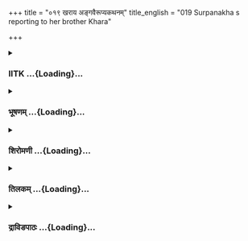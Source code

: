 +++
title = "०१९ खराय अङ्गवैरूप्यकथनम्"
title_english = "019 Surpanakha s reporting to her brother Khara"

+++
<div caption="श्रीराम-हरिसीताराममूर्ति-घनपाठिभ्यां वचनम्" class="audioEmbed" src="https://archive.org/download/Ramayana-recitation-Sriram-harisItArAmamUrti-Ghanapaati-v2/Kanda_3/Kanda_3_ARK-019-Kharaya_Angavairupya_Kathanam.mp3"></div>

<div class="js_include collapsed" newlevelforh1="3" title="IITK" unfilled url="/purANam/rAmAyaNam/audIchya-pAThaH/iitk/3_araNyakANDam/03-raxo-hatyA/019_kharAya_angavairUpyakathanam.md">
<details><summary><h3>IITK ...{Loading}...</h3></summary>

Khara gets angry seeing mutilated Surpanakha --Surpanakha's description
of Rama and Lakshmana to Khara-- Khara sends fourteen demons to attack
Rama.



#### श्लोकः
##### मूलम्
तां तथा पतितां दृष्ट्वा विरूपां शोणितोक्षिताम्।  
भगिनीं क्रोधसन्तप्तः खरः पप्रच्छ राक्षसः॥3.19.1॥

##### शब्दार्थः
तथा in that way, पतिताम्  fallen down, विरूपाम् disfigured, शोणितोक्षिताम् drenched in blood, तां भगिनीम् that sister, दृष्ट्वा on seeing, राक्षसः demons, खरः Khara, क्रोधसन्तप्तः burning with anger, पप्रच्छ enquired.

##### आङ्ग्लानुवादः
Burning with anger to see his sister fallen down disfigured and drenched in blood, Khara enquiredः



#### श्लोकः
##### मूलम्
उत्तिष्ठ तावदाख्याहि प्रमोहं जहि सम्भ्रमम्।  
व्यक्तमाख्याहि केन त्वमेवं रूपा विरूपिता॥3.19.2॥

##### शब्दार्थः
उत्तिष्ठ get up, आख्याहि तावत् you may speak, प्रमोहम् delusion, सम्भ्रमम् confusion, जहि give up, त्वम् you, केन by whom, एवंरूपा by whom, विरूपिता disfigured, व्यक्तम् tell, आख्याहि clearly.

##### आङ्ग्लानुवादः
Get up, give up your confusion and stupefaction. Tell me clearly by whom you have been disfigured like this ?



#### श्लोकः
##### मूलम्
कः कृष्णसर्पमासीनमाशीविषमनागसम्।  
तुदत्यभिसमापन्नमङ्गुल्यग्रेण लीलया॥3.19.3॥

##### शब्दार्थः
अभिसमापन्नम् staying away , आशीविषम् a snake, अनागसम् innocent, आसीनम् settled, कृष्णसर्पम् black snake, कः who, लीलया playfully, अङ्गुल्यग्रेण with a finger tip, तुदति hurts.

##### आङ्ग्लानुवादः
Who will hurt  an innocent, venomous black serpent and stay away quietly close by for fun with his finger tip?



#### श्लोकः
##### मूलम्
कः कालपाशं समासज्य कण्ठे मोहान्न बुध्यते।  
यस्त्वामद्य समासाद्य पीतवान्विषमुत्तमम्॥3.19.4॥

##### शब्दार्थः
यः whoever, अद्य now, त्वाम् you, समासाद्य having approached, उत्तमम् best, विषम् poison, पीतवान् has drunk, कः who, कालपाशम् noose of death, मोहात् out of ignorance, कण्ठे  throat, समासज्य  bound, न बुध्यते has not understood.

##### आङ्ग्लानुवादः
Who is he who has tied has tied his throat with the noose of death out of ignorance and yet does not know the implications ? Who is he who has caused this injury to you, but does not understand that he has drunk deadly poison.



#### श्लोकः
##### मूलम्
बलविक्रमसम्पन्ना कामगा कामरूपिणी।  
इमामवस्थां नीता त्वं केनान्तकसमागता॥3.19.5॥

##### शब्दार्थः
बलविक्रमसम्पन्ना full of strength and courage, कामगा  able to move at will, कामरूपिणी who can take any form at free will, अन्तकसमागता brought close to death, त्वम् you, केन by whom, इमाम् this kind of, अवस्थाम् situation, नीता is reduced.

##### आङ्ग्लानुवादः
You have sufficient strength and courage. You are capable of  moving as you like and taking any form at your will. By whom have you been brought to this state and drawn close to death?



#### श्लोकः
##### मूलम्
देवगन्धर्वभूतानामृषीणां च महात्मनाम्।  
कोऽयमेवं विरूपां त्वां महावीर्यश्चकार ह॥3.19.6॥

##### शब्दार्थः
देवगन्धर्वभूतानाम् among gods, gandharvas and other beings, महात्मनाम् among great people, ऋषीणां च and among sages, महावीर्यः a valiant man, कः who, त्वाम् you, एवम् in this way, विरूपाम् disfigured, चकार ह has reduced verily.

##### आङ्ग्लानुवादः
Which valiant person among gods, gandharvas, sages and other great people, has disfigured you like this ?



#### श्लोकः
##### मूलम्
न हि पश्याम्यहं लोके यः कुर्यान्मम विप्रियम्।  
अमरेषु सहस्राक्षं महेन्द्रं पाकशासनम्॥3.19.7॥

##### शब्दार्थः
लोके in the world, यः who , विप्रियम् offensive action, कुर्यात् can do, अमरेषु among gods, सहस्राक्षम् thousandeyed, पाकशासनम्  Indra, महेन्द्रम् Indra, अहम् I, न हि पश्यामि I do not see.

##### आङ्ग्लानुवादः
I can see none in this world who can offend me, nor even the thousandeyed Indra among the gods.



#### श्लोकः
##### मूलम्
अद्याहं मार्गणैः प्राणानादास्ये जीवितान्तकैः।  
सलिले क्षीरमासक्तं निष्पिबन्निव सारसः॥3.19.8॥

##### शब्दार्थः
अद्य right now, अहम् I, सलिले in waters, आसक्तम् mixed, क्षीरम् milk, निष्पिबन् drinking,  सारसः इव like the swan, जीवितान्तकैः  that can put an end to life, मार्गणैः by arrows, प्राणान् life, आदास्ये I will put out.

##### आङ्ग्लानुवादः
Just as the swan drinks only milk from water (mixed with milk), my arrows will (unerringly) drain the life from the enemy's body right now.



#### श्लोकः
##### मूलम्
निहतस्य मया सङ्ख्ये शरसंकृत्तमर्मणः।  
सफेनं रुधिरं रक्तं मेदिनी कस्य पास्यति॥3.19.9॥

##### शब्दार्थः
मया by me, सङ्ख्ये in fight, निहतस्य  struck down, शरसंकृत्तमर्मणः vital organs struck by arrows, कस्य whose, सफेनम् foamy, रक्तम् red, रुधिरम् blood, मेदिनी earth, पास्यति will drink.

##### आङ्ग्लानुवादः
Whose foamy, red blood will the earth drink while I strike his vital organs with my arrows in the fight ?



#### श्लोकः
##### मूलम्
कस्य पत्ररथाः कायान्मांसमुत्कृत्य सङ्गताः।  
प्रहृष्टा भक्षयिष्यन्ति निहतस्य मया रणे॥3.19.10॥

##### शब्दार्थः
मया by me, रणे in war, निहतस्य having been killed, कस्य whose, कायात् from the body, पत्ररथाः birds (vultures), सङ्गताः in groups, प्रहृष्टाः with extreme joy, मांसम् flesh, उत्कृत्य biting and tearing, भक्षयिष्यन्ति will eat.

##### आङ्ग्लानुवादः
Whose flesh will be eaten by cheerful flocks of (vultures), biting and tearing his body when he is killed by me in the battle ?



#### श्लोकः
##### मूलम्
तं न देवा न गन्धर्वा न पिशाचा न राक्षसाः।  
मयापकृष्टं कृपणं शक्तास्त्रातुं महाहवे॥3.19.11॥

##### शब्दार्थः
इह here, आहवे in the battle, मया by  me, अपकृष्टम् dragged, तं कृपणम् to that helpless man, त्रातुम् to rescue, देवाः gods, न शक्ताः will not be able, पिशाचाः devils, न not, गन्धर्वाः gandharvas, न राक्षसाः not demons, न not.

##### आङ्ग्लानुवादः
Neither gods nor devils nor gandharvas nor even demons will have the power to rescue that hapless creature dragged by me ruthlessly in the battle.



#### श्लोकः
##### मूलम्
उपलभ्य शनैस्संज्ञां तं मे शंसितुमर्हसि।  
येन त्वं दुर्विनीतेन वने विक्रम्य निर्जिता॥3.19.12॥

##### शब्दार्थः
दुर्विनीतेन which arrogant, येन by whom, त्वम् you, विक्रम्य  showing prowess, वने in the forest, निर्जिता defeated, तम् him, शनैः slowly, संज्ञाम् consciousness, उपलभ्य  recovered, मे to me, शंसितुम्  till, अर्हसि you should.

##### आङ्ग्लानुवादः
You should tell me as you slowly regain your consciousness which bragart has overpowered you in the forest with his strength.



#### श्लोकः
##### मूलम्
इति भ्रातुर्वचश्श्रुत्वा क्रुद्धस्य च विशेषतः।  
ततश्शूर्पणखा वाक्यं सबाष्पमिदमब्रवीत्॥3.19.13॥

##### शब्दार्थः
भ्रातुः brothers, विशेषतः specially, क्रुद्धस्य of an angry man, इति thus, वचः words, श्रुत्वा on hearing, ततः thereafter, शूर्पणखा Surpanakha, सबाष्पम् with tears, इदं वाक्यम् these words, अब्रवीत् spoke.

##### आङ्ग्लानुवादः
On hearing her angry brother, Surpanakha replied with words choked with tearsः



#### श्लोकः
##### मूलम्
तरुणौ रूपसम्पन्नौ सुकुमारौ महाबलौ।  
पुण्डरीकविशालाक्षौ चीरकृष्णाजिनाम्बरौ॥3.19.14॥  
फलमूलाशनौ दान्तौ तापसौ धर्मचारिणौ।  
पुत्रौ दशरथस्यास्तां भ्रातरौ रामलक्ष्मणौ॥3.19.15॥

##### शब्दार्थः
तरुणौ two young men, रूपसम्पन्नौ both very handsome, सुकुमारौ delicate, महाबलौ very strong, पुण्डरीकविशालाक्षौ with eyes like white lotus, चीरकृष्णाजिनाम्बरौ attired in bark robes and black deer skin, फलमूलाशनौ living on fruits and roots, दान्तौ selfrestrained, तापसौ ascetics, धर्मचारिणौ both following righteous path, दशरथस्य Dasaratha's, पुत्रौ sons, रामलक्ष्मणौ Rama  and Lakshmana, भ्रातरौ both brothers, आस्ताम् are here.

##### आङ्ग्लानुवादः
Here are two young sons of Dasaratha, Rama and Lakshmana, who are gentle, handsome,  strong, with eyes like white lotus, wearing deerskin and bark robes, living on fruits and roots, selfrestrained like ascetics and following the righteous path.



#### श्लोकः
##### मूलम्
गन्धर्वराजप्रतिमौ पार्थिवव्यञ्जनान्वितौ।  
देवौ वा मानुषौ वा तौ न तर्कयितुमुत्सहे॥3.19.16॥

##### शब्दार्थः
गन्धर्वराजप्रतिमौ looking like kings of the gandharvas, पार्थिवव्यञ्जनान्वितौ having all royal insignia, तौ they both, देवौ वा whether gods, मानुषौ वा or humans, तर्कयितुम्  to guess, न उत्सहे I am not inclined.

##### आङ्ग्लानुवादः
They are kings of the gandharvas with all royal insignia. I was not able to discern whether they are gods or humans.



#### श्लोकः
##### मूलम्
तरुणी रूपसम्पन्ना सर्वाभरणभूषिता।  
दृष्टा तत्र मया नारी तयोर्मध्ये सुमध्यमा॥3.19.17॥

##### शब्दार्थः
तत्र there, तयोः of both, मध्ये between, तरुणी young woman, रूपसम्पन्ना very beautiful lady, सर्वाभरणभूषिता adorned with all kinds of jewels, सुमध्यमा a woman of slender waist, नारी lady, दृष्टा was seen.

##### आङ्ग्लानुवादः
I saw between them a young, beautiful woman of slender waist, adorned with all kinds of jewels.



#### श्लोकः
##### मूलम्
ताभ्यामुभाभ्यां सम्भूय प्रमदामधिकृत्य ताम्।  
इमामवस्थां नीताहं यथानाथासती तथा॥3.19.18॥

##### शब्दार्थः
ताम् her, प्रमदाम् lady, अधिकृत्य pertaining to her, ताभ्याम् by them, उभाभ्याम् both, अहम् I, अनाथा असती यथा like an orphan, unchaste woman, तथा likewise, इमाम् this, अवस्थाम् state, नीता reduced I am.

##### आङ्ग्लानुवादः
I have been subjected to this state of an orphan unfaithful woman by both of them for the sake of that lady.



#### श्लोकः
##### मूलम्
तस्याश्चानृजुवृत्तायास्तयोश्च हतयोरहम्।  
सफेनं पातुमिच्छामि रुधिरं रणमूर्धनि॥3.19.19॥

##### शब्दार्थः
अहम् I, रणमूर्धनि on the battle front, अनृजुवृत्तायाः of that crooked woman, तस्याः च her, हतयोः slain, तयोश्च their, सफेनम् foamy, रुधिरम् blood, पातुम् to drink, इच्छामि I desire.

##### आङ्ग्लानुवादः
I wish to drink the foamy blood of that crooked woman and of both the brothers slain on the battle front.



#### श्लोकः
##### मूलम्
एष मे प्रथमः कामः कृतस्तात त्वया भवेत्।  
तस्यास्तयोश्च रुधिरं पिबेयमहमाहवे॥3.19.20॥

##### शब्दार्थः
तात O dear one, मे my, एषः this, प्रथमः first, कामः wish, त्वया by  you, कृतः fulfilled, भवेत् can be, अहम् I, आहवे in a battle, तस्याः her, तयोश्च their, रुधिरम् blood, पिबेयम् be able to drink.

##### आङ्ग्लानुवादः
O dear  this is my first wish and you must fulfil it. I will drink her blood and  of the two brothers, in the battle.



#### श्लोकः
##### मूलम्
इति तस्यां ब्रुवाणायां चतुर्दश महाबलान्।  
व्यादिदेश खरः क्रुद्धो राक्षसानन्तकोपमान्॥3.19.21॥

##### शब्दार्थः
तस्याम् as she, इति in that way, ब्रुवाणायाम् while speaking, खरः Khara, क्रुद्धः  angry, महाबलान् very strong ones, अन्तकोपमान्  comparable to Yama (god of death), चतुर्दश राक्षसान् fourteen demons, व्यादिदेश ordered.

##### आङ्ग्लानुवादः
As she was speaking, the inflamed Khara ordered fourteen very strong demons, comparable to Yama, the god of death, to proceed.



#### श्लोकः
##### मूलम्
मानुषौ शस्त्रसम्पन्नौ चीरकृष्णाजिनाम्बरौ।  
प्रविष्टौ दण्डकारण्यं घोरं प्रमदया सह॥3.19.22॥

##### शब्दार्थः
शस्त्रसम्पन्नौ fully equipped with weapons, मानुषौ two human beings, चीरकृष्णाजिनाम्बरौ robed in bark and deer skin, प्रमदया सह, along with a young woman, घोरम् dreadful, दण्डकारण्यम् Dandaka forest, प्रविष्टौ have entered.

##### आङ्ग्लानुवादः
Two human beings equipped with weapons, clad in bark robes and deerskin have entered the dreadful Dandaka forest along with a woman of bewitching beauty.



#### श्लोकः
##### मूलम्
तौ हत्वा तां च दुर्वृत्तामपावर्तितुमर्हथ।  
इयं च रुधिरं तेषां भगिनी मम पास्यति॥3.19.23॥

##### शब्दार्थः
तौ both of them, दुर्वृत्ताम् woman of bad behaviour, तां च her also, हत्वा after slaying, अपावर्तितुम् get from there, अर्हथ you should, मम my, इयं भगिनी this sister, तेषाम् their, रुधिरम् blood, पास्यति will drink.

##### आङ्ग्लानुवादः
I want you to get  both of them along with that notorious woman killed. This sister of mine will drink their blood.



#### श्लोकः
##### मूलम्
मनोरथोऽयमिष्टोऽस्या भगिन्या मम राक्षसाः।  
शीघ्रं सम्पाद्यतां तौ च प्रमथ्य स्वेन तेजसा॥3.19.24॥

##### शब्दार्थः
राक्षसाः O demons, स्वेन by your, तेजसा power, तौ both of them, शीघ्रम् quickly, प्रमथ्य after impounding, अस्याः her, मम भगिन्याः my sister's, इष्टः very dear, मनोरथः desire, शीघ्रम् swiftly, सम्पाद्यताम् be fulfiled.

##### आङ्ग्लानुवादः
O demons quickly go and crush them with your power and fulfil my sister's sincere wish.



#### श्लोकः
##### मूलम्
इति प्रतिसमादिष्टा राक्षसास्ते चतुर्दश।  
तत्र जग्मुस्तया सार्धं घना वातेरिता यथा॥3.19.25॥

##### शब्दार्थः
इति this way, प्रतिसमादिष्टाः having been ordered, ते they, चतुर्दश fourteen, राक्षसाः demons, तया सार्धम् together with Surpanakha, वातेरिताः as if blown by wind, घनाः यथा like clouds, तत्र there, जग्मुः went.

##### आङ्ग्लानुवादः
Thus commanded, the fourteen demons along with Surpanakha rushed there like windblown clouds.



#### श्लोकः
##### मूलम्
ततस्तु ते तं समुदग्रतेजसं तथापिऽतीक्ष्णप्रदरा निशाचराः।  
न शेकुरेनं सहसा प्रमर्दितुं वनद्विपा दीप्तमिवाग्निमुत्थितम्॥3.19.26॥

##### शब्दार्थः
ततः then, तथा like that, तीक्ष्णप्रदराः strike with sharp weapons, ते निशाचराः those nightrangers, वनद्विपाः wild elephants, उत्थितम् risen up, दीप्तम् kindled, अग्निम् इव like fire,  
समुदग्रतेजसम् glowing in front, तम् him, एनम् this person, सहसा all at once, प्रमर्धितुम् to crush, न शेकुः here not able to.

##### आङ्ग्लानुवादः
The nightrangers were unable to crush him(Rama) despite their sharp, glowing weapons  just as wild elephants cannot face all at once the rising flame of the forest fire.  

#### समाप्तिः
 श्रीमद्रामायणे वाल्मीकीय आदिकाव्ये अरण्यकाण्डे एकोनविंशस्सर्गः॥  
Thus ends the nineteenth sarga of Aranyakanda of the holy Ramayana the first epic composed by sage Valmiki.

</details>
</div>
<div class="js_include collapsed" newlevelforh1="3" title="भूषणम्" unfilled url="/purANam/rAmAyaNam/audIchya-pAThaH/TIkA/bhUShaNa_iitk/3_araNyakANDam/03-raxo-hatyA/019_kharAya_angavairUpyakathanam.md">
<details><summary><h3>भूषणम् ...{Loading}...</h3></summary>



तां यथा पतितां दृष्ट्वा विरूपां शोणितोक्षिताम् ।  

भगिनीं क्रोधसन्तप्तः खरः पप्रच्छ राक्षसः  ॥  ३।१९।१  ॥   

अथ खरवधमूलभूतः खरक्रोध उच्यते एकोनविंशे तामित्यदि । भगिनीं ज्येष्ठाम् ।
"अक्तिका भगिनी ज्येष्ठा" इत्यमरः  ॥  ३।१९।१  ॥   

  

उत्तिष्ठ तावदाख्याहि प्रमोहं जहि सम्भ्रमम् ।  

व्यक्तमाख्याहि केन त्वमेवंरूपा विरूपिता  ॥  ३।१९।२  ॥   

उत्तिषठेति । प्रमोहो विसञ्ज्ञता । सम्भ्रमः चित्ताप्रतिष्ठा । एवंरूपा यथा
भवसि तथा विरूपितेत्यर्थः  ॥  ३।१९।२  ॥   

  

कः कृष्णसर्पमासीनमाशीविषमनागसम् ।  

तुदत्यभिसमापन्नमङ्गुल्यग्रेण लीलया  ॥  ३।१९।३  ॥   

उत्तरकाल एवापकर्त्तुरनिष्टावाप्तिं सूचयन् पृच्छति क इति ।
कृष्णेत्यमोघविषत्वव्यञ्जनाय । आसीनं निश्चलमित्यर्थः । आशिषि दंष्ट्रायां
विषं यस्येति सर्पविशेषणम् । पृषोदरादित्वात्सकारलोपः ।
"आशीरुरगदंष्ट्रायां प्रियवाक्याभिषङ्गयोः" इति निघण्टुः ।
ईकारान्तोप्याशीशब्दो ऽस्ति । तुदति व्यथयति । अभिसमापन्नम्
आभिमुख्येनागतमिति शीघ्रप्रतीकारमूलम् । अङ्गुल्यग्रेण लीलयेति
प्रभावानभिज्ञत्वोक्तिः । अनेन स्वस्य लीलया सद्यः प्रतीकारसामर्थ्यं
द्योतितम्  ॥  ३।१९।३  ॥   

  

कः कालपाशमासज्यं कण्ठे मोहान्न बुद्ध्यते ।  

यस्त्वामद्य समासाद्य पीतवान् विषमुत्तमम्  ॥  ३।१९।४  ॥   

पुनरपि स्वमहिमानं प्रकटयन् शूर्पणखां चाश्वासयन् पृच्छिति कः कालेति । यः
कण्ठे कालपाशं मृत्युपाशम् आसज्य आबध्य न बुध्यते, उत्तरक्षणे स्वमरणं न
जानातीत्यर्थः । यश्च त्वाम् आसाद्य प्राप्य उत्तमं विषं कालकूटं पीतवान् स
क इत्यन्वयः । अत्र आसादनशब्देन विरूपकरणमुच्यते, त्वदासादनरूपं
विषमित्यर्थः  ॥  ३।१९।४  ॥   

  

बलविक्रमसम्पन्ना कामगा काम रूपिणी ।  

इमामवस्थां नीता त्वं केनान्तकसमा गता  ॥  ३।१९।५  ॥   

अथ विस्मयेन पृच्छिति बलेति । इतो गता त्वं केनेमामवस्थां नीतेत्यन्वयः  ॥ 
३।१९।५  ॥   

  

देवगन्धर्वभूतानामृषीणां च महात्मनाम् ।  

को ऽयमेवं विरूपां त्वां महावीर्यश्चकार ह  ॥  ३।१९।६  ॥   

देवेत्यादि निर्धारणे षष्ठी । देवादीनां मध्ये अयम् एतादृशकार्यकर्ता कः
एवं विरूपां चकार  ॥  ३।१९।६  ॥   

  

नहि पश्याम्यहं लोके यः कुर्यान्मम विप्रियम् ।  

अन्तरेण सहस्राक्षं महेन्द्रं पाकशासनम्  ॥  ३।१९।७  ॥   

स्वनिश्चयमाह नहीति । अत्र तमित्यध्याहार्यम् । तस्य गर्वविशेषद्योतनाय
इन्द्रस्य विशेषणद्वयम्  ॥  ३।१९।७  ॥   

  

अद्याहं मार्गणैः प्राणानादास्ये जीवितान्तकैः ।  

सलिले क्षीरमासक्तं निष्पिबन्निव सारसः  ॥  ३।१९।८  ॥   

प्राणान् तस्येति शेषः । जीवितान्तकैः शत्रुजीवितविनाशकरैः । मार्गणैः
बाणैः । सारसः हंसविशेषः  ॥  ३।१९।८  ॥   

  

निहतस्य मया सङ्ख्ये शरमङ्कृत्तमर्मणः ।  

सफेनं रुधिरं रक्तं मेदिनी कस्य पास्यति  ॥  ३।१९।९  ॥   

सङ्ख्ये युद्धे । शरसङ्कृत्तमर्मणः बाणच्छिन्नमर्मस्थलस्य । सफेनं
प्राणवायुनिर्गमनकालिकफेनसहितम् । रक्तं रक्तवर्णम् ।
अचिरप्रवृत्तत्वमनेनोच्यते । मेदिनी भूमिः  ॥  ३।१९।९  ॥   

  

कस्य पत्त्ररथाः कायान्मांसमुत्कृत्य सङ्गताः ।  

प्रहृष्टा भक्षयिष्यन्ति निहस्य मया रणे  ॥  ३।१९।१०  ॥   

पत्त्ररथाः पक्षिणः । कायात् देहात् । उत्कृत्य उच्छिद्य । सङ्गताः सङ्घशः
समवेताः  ॥  ३।१९।१०  ॥   

  

तं न देवा न गन्धर्वा न पिशाचा न राक्षसाः ।  

मयापकृष्टं कृपणं शक्तास्त्रातुमिहाहवे  ॥  ३।१९।११  ॥   

मया आहवे अपकृष्टम् आकृष्टम् । इहेति युद्धसन्निधानोक्तिः । ३।१९।११  ॥   

  

उपलभ्य शनैः सञ्ज्ञां तं मे शंसितुमर्हसि ।  

येन त्वं दुर्विनीतेन वने विक्रम्य निर्जिता  ॥  ३।१९।१२  ॥   

उपलभ्य प्राप्य । दुर्विनीतेन दुर्जनेन । विक्रम्य शौर्यं कृत्वा  ॥ 
३।१९।१२  ॥   

  

इति भ्रातुर्वचः श्रुत्वा क्रुद्धस्य च विशेषतः ।  

ततः शूर्पणखा वाक्यं सबाष्पमिदमब्रवीत्  ॥  ३।१९।१३  ॥   

विशेषतः अतिशयेन । क्रुद्धस्य कृतक्रोधस्य  ॥  ३।१९।१३  ॥   

  

तरुणौ रुपसम्पन्नौ सुकुमारौ महाबलौ ।  

पुण्डरीकविशालाक्षौ चीरकृष्णाजिनाम्बरौ  ॥  ३।१९।१४  ॥   

फलमूलाशनौ दान्तौ तापसौ धर्मचारिणौ ।  

पुत्रौ दशरथस्यास्तां भ्रातारौ रामलक्ष्मणौ  ॥  ३।१९।१५  ॥   

ननु "व्यक्तमाख्याहि केन त्वमेवंरूपा विरुपिता" इति पृच्छन्तं खरं प्रति
"पुत्रौ दशरथस्यास्तां भ्रातरौ रामलक्ष्मणौ" इत्येव वक्तव्ये
तरुणावित्यादिना रामादिसौन्दर्यादिकं किमर्थं कथयतीति चेत्, अस्या वैरुप्ये
जाते ऽपि वैराग्याजननात् काममोहातिशयेन भ्रात्रादिसन्निधाने ऽपि
हृद्गतमेवोक्तवती । अनुकूलानां प्रतिकूलानां च रामं दृष्टवतामयमेव स्वभावः,
अत एव "यानि रामस्य चिह्नानि" इति पृष्टवतीं सीतां प्रति "त्रिस्थिरस्त्रि
प्रलम्बश्च" इति वक्तव्ये "रामः कमलपत्राक्षः सर्वसत्त्वमनोहरः" इत्येवमाह
हनुमान् । यद्वा "सुप्तप्रमत्तकुपितानां भावज्ञानं दृष्टम्" इति न्यायेन
कर्णनासाच्छेदेन प्रमत्ता कुपिता च शूर्पणखा हृद्गतमेवाह । तरुणौ कामिनीनां
प्रथमाकर्षकं वय एव हि, अतस्तदुच्यते । परस्परपरिहासकरणेनोभयत्र
भावबन्धाविशेषाद्द्विवचनम् । वयसा तुल्यत्वे ऽपि रूपे
किमनयोस्तारतम्यमस्ति? नेत्याह रुपसम्पन्नौ । रूपं सौन्दर्यं तेन सम्पन्नौ
समृद्धौ, इतरेषां कामादीनां रूपमाभ्यां भिक्षित्वा सम्पादयितव्यमिति
मन्यमानावित्यर्थः । यद्वा रूपसम्पन्नौ सम्पन्नरूपौ ।
आहिताग्न्यादित्वात्परनिपातः । तेन "उत्पन्नं द्रव्यं क्षणमगुणं तिष्ठति"
इति न्यायं विहाय "रूपदाक्षिण्यम्पन्नः प्रसूतः" इत्युक्तरीत्या धर्मिणा
सहैवोत्पन्नरूपावित्यर्थः । वयोरूपसत्त्वेपि किं कठिनस्पर्शौ? नेत्याह
सुकुमारौ । परुषतरभवच्छरीरवन्न भवत्यनयोः शरीरं किन्तु पुष्पहाससुकुमारौ ।
एवं सौकुमार्यसत्त्वे ऽपि रतिवैयात्ये किं श्रान्तौ स्याताम्? नेत्याह
महाबलौ । "रामस्तु सीतया सार्धं विजहार बहूनृतून्"
इत्याद्युक्तरीत्यानेकर्तुषु विहरणे ऽपि श्रमलवरहितौ । एवं
समुदायशोभासम्पन्नत्वेपि किमवयवशोभासु वैकल्यम्? नेत्याह
पुण्डरीकविशालाक्षौ । "संरक्तनयना घोरा" इत्युक्तरीत्या त्वादृशनयनवन्नभवति
तन्नयनमित्यर्थः । पुण्डरीकं सिताम्भोजम्, तमोगुणोद्रेकेण निद्रा
कषायितत्वं रजोगुणोद्रेकेण संरक्तत्वं वा नास्ति किन्तु सर्वादा
सत्त्वप्रसन्ननयनावित्यर्थः । न केवलमेवावयवशोभातिशयः, चीरकृष्णाजिनाम्बरौ
"किमिव हि मधुराणां मण्डनं नाकृतीनाम्" इत्युक्तरीत्या वल्कलाजिनधारणे
ऽप्यतिरमणीयौ । यद्वा कोय ऽमेवं महावीर्य इति भीतं प्रति
तयोर्दुर्बलत्वमुच्यते । तुरणौ "ऊनषोडशवर्षः" इत्याद्युक्तरीत्या
युद्धायोग्यौ । यद्वा "यौवने विषयैषिणाम्" इत्याद्युक्तरीत्या
विषयप्रावण्येन युद्धभीतौ । रूपसम्पन्नौ "कन्या कामयते रूपम्"
इत्युक्तरीत्या वनिताजनवशीकरणाय शरीरमुद्भासयन्तौ न पौरुषसम्पन्नौ ।
सुकुमारौ श्रीमत्पुत्रतया सम्पत्कुमारौ अतो भवदायुधप्रहारासहौ । महाबलौ
विपरीतलक्षणया द्वावेतौ दुर्बलौ, ससैन्यस्य भवतो न पर्याप्तावित्यर्थः ।
यद्वा सुकुमारतराबलासहितौ युद्धविरोधिकलत्रसहितत्वान्न युद्धार्हौ ।
पुण्डरीकविशालाक्षौ तयोर्युद्धासामर्थ्यं मद्वैरूप्यकरणानन्तरं किं
भविष्यतीति भीत्या शुभ्रीभूतलोचनतया चावगम्यते । चीरकृष्णाजिनाम्बरौ
परिधानसम्पादनस्याप्यशक्तौ तत्राप्येकरूपोत्तरीयरहितौ । चीरकृष्णाजिनाम्बरौ
स्थावरतिर्यग्भ्यां याचित्वा लब्धे अम्बरे बिभ्राणौ । यद्वा खरस्य
प्रोत्साहनाय तयोर्बलातिशय उच्यते तरुणावित्यादि । तरुणौ
जयोत्साहयोग्यवयस्कौ । रूपसम्पन्नौ "सिंहोरस्कं महाबाहुम्" इत्युक्तरीत्या
युद्धाभावे ऽपि दर्शनमात्रेण परहृदयकम्पजनकशरीरौ । सुकुमारौ लीलयैव
सर्वसंहरणक्षमौ । महाबलौ मनोबलबाहुबलोपायबलसम्पन्नौ । पुण्डीकविशालाक्षौ
वैरिषु गौरवबुद्धिमूलककालुष्यरहिततया विमलनेत्रौ । अनेन
शत्रुदर्शनकृतक्षोभराहित्यमुच्यते । चीरकृष्णाजिनाम्बरौ सदा बद्धवसनतया
युद्धसन्नद्धावित्यर्थः । एवमुत्तरत्रापि योज्यम्  ॥  ३।१९।१४,१५  ॥   

  

गन्धर्वराजप्रतिमौ पार्थिवव्यञ्जनान्वितौ ।  

देवौ वा मानुषौ वा तौ न तर्कयितुमुत्सहे  ॥  ३।१९।१६  ॥   

पुनरपि हृदये परिवर्तमानं तत्सौन्दर्यमाह गन्धर्वेति । देवाविति यद्यपि
दशरथसुताविति श्रुतम्, तथापि तत्प्रभावदर्शनेन तदसत्यमेवोक्तमिति मन्य इति
भावः  ॥  ३।१९।१६  ॥   

  

तरुणी रूपम्पन्ना सर्वाभरणभृषिता ।  

दृष्टा तत्र मया नारी तयोर्मध्ये सुमध्यमा  ॥  ३।१९।१७  ॥   

तत्र आश्रमे  ॥  ३।१९।१७  ॥   

  

ताभ्यामुभाभ्यां सम्भूय प्रमदामधिकृत्य ताम् ।  

इमामवस्थां नीताहं यथानाथासती तथा  ॥  ३।१९।१८  ॥   

प्रमदाम् अधिकृत्य निमित्तीकृत्य । उभाभ्यां सम्भूय एकमत्यं प्राप्य ।
इमामवस्थां नीतास्मि यथा अनाथा असती कुलटा नीयते तथा नीतास्मीति योजना  ॥ 
३।१९।१८  ॥   

  

तस्याश्चानृजुवृत्तायास्तयोश्च हतयोरहम् ।  

सफेनं पातुमिच्छामि रुधिरं रणमूर्धनि  ॥  ३।१९।१९  ॥   

अनृजुवृत्तायाः कुटिलवृत्तायाः । अनेन तत्प्रेरणेनैव मां तौ
विरूपितवन्तावित्यमन्यतेति गम्यते । रणमूर्धनिहतयोरित्यन्वयः । सीताया
रणमूर्धिनि गमनासम्भवाद्धताया इति विपरिणामो न युक्तः, अन्यथा
अशक्यत्वाद्रणमूर्धनीत्युक्तम्  ॥  ३।१९।१९  ॥   

  

एष मे प्रथमः कामः कृतस्तात त्वया भवेत् ।  

तस्यास्तयोश्च रुधिरं पिबेयमहमाहवे  ॥  ३।१९।२०  ॥   

अवश्यकर्तव्यत्वाय पुनरप्याह एष इति । प्रथमः श्रेष्ठः । कामः अभिलाषः ।
"प्रथमौ प्रवरादिमौ" इति वैजयन्ती । तातेति पितृवज्ज्येष्ठसम्बोधनम्  ॥ 
३।१९।२०  ॥   

  

इति तस्यां ब्रुवाणायां चतुर्दश महाबलान् ।  

व्यादिदेश खरः क्रुद्धो राक्षसानन्तकोपमान्  ॥  ३।१९।२१  ॥   

मानुषौ शस्त्रसम्पन्नौ चीरकृष्णाजिनाम्बरौ ।  

प्रविष्टौ दण्डकारण्यं घोरं प्रमदया सह  ॥  ३।१९।२२  ॥   

चतुर्दशेति चतुर्दशसहस्राध्यक्षानित्यर्थः  ॥  ३।१९।२१,२२  ॥   

  

तौ हत्वा तां च दुर्वृत्तामपावर्तितुमर्हथ ।  

इयं च रुधिरं तेषां भगिनी मम पास्यति  ॥  ३।१९।२३  ॥   

मनोरथो ऽयमिष्टोस्या भगिन्या मम राक्षसाः ।  

शीघ्रं सम्पाद्यतां तौ च प्रमथ्य स्वेन तेजसा  ॥  ३।१९।२४  ॥   

दुर्वृत्तां भगिनीवैरुप्यमूलत्वात् । अपावर्तितुम् आनेतुम् । तां चेति
चकारेण तावपीत्युच्यते । आनयनप्रयोजनमाह इयं चेति । अस्या अयं मनोरथः मम
चायमिष्टः सम्मत इत्यर्थः । प्रमथ्य हत्वा  ॥  ३।१९।२३,२४  ॥   

  

इति प्रतिसमादिष्टा राक्षसास्ते चतुर्दश ।  

तत्र जग्मुस्तया सार्धं घना वातेरिता यथा  ॥  ३।१९।२५  ॥   

इतीति तयोर्मार्गं प्रदर्शयन्त्येति शेषः । इयं खरेणाप्रेरितापि गतेति
बौध्यम्  ॥  ३।१९।२५  ॥   

  

ततस्तु ते तं समुदग्रतेजसं तथापि तीक्ष्णप्रदरा निशाचराः ।  

न शेकुरेनं सहसा प्रमर्दितुं वनद्विपा दीप्तमिवाग्निमुत्थितम्  ॥  ३।१९।२६
 ॥   

इत्यार्षे श्रीरामायणे वाल्मीकीये आदिकाव्ये श्रीमदारण्यकाण्डे एकोनविंशः
सर्गः  ॥  १९  ॥   

  

प्रदराः बाणाः । "प्रदरा भङ्गनारीरुक्बाणाः" इत्यमरः । तथा तीक्ष्णप्रदरा
अपीति योज्यम् । तमेनमित्यन्वयः । उत्थितं राक्षसान् दृष्ट्वा
अभिमुखमुद्गतमिति रामविशेषणम् । उत्तरसर्गसङ्ग्रहो ऽयं श्लोकः  ॥  ३।१९।२६
 ॥   

इति श्रीगोविन्दराजविरचिते श्रीरामायणभूषणे रत्नमेखलाख्याने
आरण्यकाण्डव्याख्याने एकोनविंशः सर्गः  ॥  १९  ॥   



</details>
</div>
<div class="js_include collapsed" newlevelforh1="3" title="शिरोमणी" unfilled url="/purANam/rAmAyaNam/audIchya-pAThaH/TIkA/shiromaNI_iitk/3_araNyakANDam/03-raxo-hatyA/019_kharAya_angavairUpyakathanam.md">
<details><summary><h3>शिरोमणी ...{Loading}...</h3></summary>



शूर्पणखाशंसनप्रकारं वर्णयितुमाह--तामित्यादिभिः । तथा विरूपां
छिन्नकर्णनासिकामित्यर्थः, अत एव शोणितोक्षितां पतितां तां भगिनीं दृष्ट्वा
क्रोधसंतप्तः खरो राक्षसः पप्रच्छ  ॥  ३।१९।१  ॥   

  

तत्प्रश्नप्रकारमाह--उत्तिष्ठेति । संभ्रमं भयं प्रमोहं मूर्च्छां च जहि
त्यज उत्तिष्ठ, रूपा प्रशस्तरूपविशिष्टा त्वं केनैवं विरूपितेति
व्यक्तमाख्याहि  ॥  ३।१९।२  ॥   

  

स्वस्मिन् कृष्णसर्पत्वमारोप्याह--क इति । आशीविषं
दंष्ट्राविषसंयुक्तमनागसमनपराधिनमासीनमभिसमापन्नं संमुखे प्राप्तं
कृष्णसर्पमङ्गुल्यग्रेण लीलया कस्तुदति व्यथयति  ॥  ३।१९।३  ॥   

  

कर्णनासिकोच्छेदे कालपाशत्वं विषपानत्वं चारोप्याह--कालेति । यस्त्वां
समासाद्य उत्तमं विषं पीतवान् स कालपाशं कण्ठे समासज्य मोहात् न बुध्यते  ॥ 
३।१९।४  ॥   

  

बलेति । बलविक्रमसंपन्ना बलेन विक्रमेणाभिचलनसामर्थ्येन संपन्ना अत एव
कामगा यथेच्छं विहरणशीला अन्तकसमागता कालसमत्वं प्राप्ता त्वमिमामवस्थां
केन नीता  ॥  ३।१९।५  ॥   

  

देवेति । देवादीनां मध्ये यो महावीर्यस्त्वां विरूपां चकार स कः तं
बोधयेत्यर्थः  ॥  ३।१९।६  ॥   

  

नहीति । यो मम विप्रियं कुर्यात् तममरेषु सहस्राक्षं सहस्रनयनमिन्द्रं
परमैश्वर्यवन्तं पाकशासनमपि न पश्यामि अन्येषां का गणनेति तात्पर्यम्  ॥ 
३।१९।७  ॥   

  

अद्येति । जीवितान्तगैः जीवनान्तं प्रापयितृभिः मार्गणैर्बाणैः प्राणान्
आदास्ये अपराधिन इति शेषः । दृष्टान्तः सलिले जले आसक्तं मिलितं क्षीरं
निष्पिबन् सारसो हंस इव  ॥  ३।१९।८  ॥   

  

निहतस्येति । सङ्ख्ये सङ्ग्रामे मया निहतस्य अत एव शरसंकृत्तमर्मणः कस्य
सफेनं रुधिरं मेदिनी पृथ्वी पातुमिच्छति  ॥  ३।१९।९  ॥   

  

कस्येति । मया रणे निहतस्य कस्य कायात् मांसमुत्कृत्य निष्कुष्य प्रहृष्टाः
संगताः संमिलिताः पत्ररथाः पक्षिणो भक्षयिष्यन्ति  ॥  ३।१९।१०  ॥   

  

मदपराधिनो ध्रुवं विध्वंसो भवितेति बोधयन्नाह--तमिति । मया अपकृष्टं
हिंसितत्वेन विवक्षितं कृपणं तमपराधिनं महाहवे महासंग्रामे देवादयस्रातुं न
शक्ताः  ॥  ३।१९।११  ॥   

  

तत्क्षणकर्तव्यमाह--उपलभ्येति । शनैः संज्ञां बोधमुपलभ्य येन दुर्विनीतेन
विक्रम्य विक्रमं कृत्वा त्वं निर्जितासि तं मे मह्यं शंसितुमर्हसि  ॥ 
३।१९।१२  ॥   

  

इतीति । विशेषतः क्रुद्धस्य भ्रातुरिति वचः श्रुत्वा शूर्पणखा सबाष्पं
साश्रु वाक्यमब्रवीत्  ॥  ३।१९।१३  ॥   

  

तद्वचनाकारमाह--तरुणाविति । तरुणत्वादिविशिष्टौ दशरथस्य पुत्रौ रामलक्ष्मणौ
भ्रातरौ आस्तामेतौ देवौ वा दानवौ वेति तर्कयितुं नोत्सहे तर्केण निश्चेतुं
सामर्थ्यं नास्तीत्यर्थः, तेन तयोः प्राकृतविलक्षणत्वं सूचितम् ।
श्लोकत्रयमेकान्वयि  ॥  ३।१९।१४१६  ॥   

  

तरुणीति । तरुणी तारुण्यविशिष्टा अत एव रूपसंपन्ना सुमध्यमा नारी
तत्राश्रमे तयोर्भ्रात्रोर्मध्ये मया दृष्टा  ॥  ३।१९।१७  ॥   

  

ताभ्यामिति । उभाभ्यां ताभ्यां भ्रातृभ्यां संभूय एकत्र स्थित्वा तां
प्रमदामधिकृत्य अबला अनाथा रक्षकरहिता असती पुंश्चली यथा तथाहमिमामवस्थां
नीतास्मि  ॥  ३।१९।१८  ॥   

  

तस्या इति । अनृजुवृत्ताबाः दुर्ज्ञेयवृत्तान्ताया रणमूर्धनि हतायास्तस्या
हतयोः तयोश्च सफेनं रुधिरं पातुमहमिच्छामि । हतयोरित्यस्य
लिङ्गवचनविपरिणामेनान्यत्राप्यन्वयः  ॥  ३।१९।१९  ॥   

  

अभिलाषातिशयात्पुनस्तदेव भङ्ग्यन्तरेणाह--एष इति । आहवे रुधिरं पिबेयं एषः
प्रथमो मुख्यो मे कामो ऽभिलाषस्त्वया कृतो भवेत् कुर्वित्यर्थः  ॥  ३।१९।२०
 ॥   

  

इतीति । इति अनेन प्रकारेण तस्यां ब्रुवाणायां सत्यामन्तकोपमान् कालसदृशान्
महाबलान् चतुर्दश राक्षसान् क्रुद्धः खरो व्यादिदेश आज्ञापयामास  ॥  ३।१९।२१
 ॥   

  

तत्प्रकारमाह--मानुषाविति । घोरं दण्डकारण्यं शस्त्रसंपन्नौ मानुषौ प्रमदया
सह प्रविष्टौ  ॥  ३।१९।२२  ॥   

  

ताविति । तौ मानुषौ हत्वा दुर्वृत्तां तां प्रमदामुपावर्तितुं हन्तुमर्हथ ।
तत्प्रयोजनमाह--इयं मम भगिनी तेषां रुधिरं पास्यति  ॥  ३।१९।२३  ॥   

  

मनोरथ इति । हे राक्षसाः मम भगिन्या अयमिष्टो मनोरथः शीघ्रं संपाद्यताम्  ॥ 
३।१९।२४  ॥   

  

युष्माभिरिति । उभौ तौ भ्रातरौ रणे निहतौ दृष्ट्वा प्रहृष्टा संतुष्टा
मुदिता आनन्दं प्राप्ता इयं मम भगिनी रुधिरं पास्यति  ॥  ३।१९।२५  ॥   

  

इतीति । इति अनेन प्रकारेण प्रतिसमादिष्टाः ते चतुर्दश राक्षसाः तया
तद्भगिन्या सार्धं वातेरिताः पवनप्रवाहिता घना इव जग्मुः  ॥  ३।१९।२६  ॥   

  

इति श्रीमद्वाल्मीकीयरामायणव्याख्याने रामायणशिरोमणावारण्यकाण्डे एकोनविंशः
सर्गः  ॥  ३।१९  ॥   

  



</details>
</div>
<div class="js_include collapsed" newlevelforh1="3" title="तिलकम्" unfilled url="/purANam/rAmAyaNam/audIchya-pAThaH/TIkA/tilaka_iitk/3_araNyakANDam/03-raxo-hatyA/019_kharAya_angavairUpyakathanam.md">
<details><summary><h3>तिलकम् ...{Loading}...</h3></summary>



अथ पूर्वसर्गान्ते संक्षिप्ततया कथितार्थस्यैव विस्तारः तामिति  ॥  ३।१९।१
 ॥   

  

प्रमोहो विसंज्ञता, संभ्रमश्चित्ताप्रतिष्ठानम् । एवंरूपा
अतिप्रसिद्धसौन्दर्या त्वं केन विरूपितेत्यन्वयः  ॥  ३।१९।२  ॥   

  

आशिषि दंष्ट्रायां विषं यस्य तं पृषोदरादित्वात्साधुः । अभिसमापन्नमभिमुखे
स्थितं तुदति व्यथयति  ॥  ३।१९।३  ॥   

  

उत्तमं विषं त्वद्विरूपतालक्षणम्  ॥  ३।१९।४  ॥   

  

अन्तकसमा त्वं कस्य समीपं गता येनेमामवस्थां नीता, अन्तकसमा त्वं
केनेमामवस्थां नीता सती अत्रागतेत्यर्थो वा  ॥  ३।१९।५  ॥   

  

महात्मनां मध्ये इति शेषः  ॥  ३।१९।६  ॥   

  

महेन्द्रमिति । सहस्राक्षत्वापाकशासनत्वे विशेषणे
महेन्द्रमित्यस्यान्तरेणेति शेषः । पश्यामीत्यत्र तमित्यध्याहारः ।
मनुष्यादीनां तु स्वाप्रियकरणे संभावनैव नेति भावः । क्वचित्तु "अन्तरेण
सहस्राक्षम्" इत्येव पाठः  ॥  ३।१९।७  ॥   

  

जीवितस्यान्तं गमयन्ति प्रापयन्ति तैः तृषया निष्पिबन्सारसो हंसो यथा सलिल
आसक्तं क्षीरमादत्ते एवं प्राणानादास्ये इत्यर्थः  ॥  ३।१९।८  ॥   

  

शरैः संकृत्तानि मर्माणि यस्य तस्य कण्ठकर्तनकालिकं सफेनमित्युपलक्षणम् ।
दीर्घधारं सोष्णं च  ॥  ३।१९।९  ॥   

  

सङ्गता मिलिताः पत्ररथाः पक्षिणः  ॥  ३।१९।१०,११  ॥   

  

विक्रम्य शौर्यं कृत्वा  ॥  ३।१९।१२,१३  ॥   

  

श्रीरामचन्द्रे दोषाणामभावाद्गुणोक्त्यैव तं बोधयति तरुणावित्यादि
व्याख्यातप्रायम्  ॥  ३।१९।१४,१५  ॥   

  

देवौ वेति । यद्यपि दशरथपुत्रादाविति तत्सकाशाच्छ्रुतम्,
अथाप्यमानुषचारित्र्यदर्शनादनिश्चय इति भावः  ॥  ३।१९।१६,१७  ॥   

  

तां प्रमदामधिकृत्य निमित्तीकृत्य ताभ्यामुभाभ्यां
संभूयैकनियोगादपरेणेमामवस्थां नीता यथा ऽनाथा ऽसती कुलटा तथेत्यन्वयः  ॥ 
३।१९।१८  ॥   

  

तस्या हताया इति विपरिणामः । रुधिरं पातुमिच्छामीत्यनेन
स्वस्यास्तत्कामुकीत्वशङ्कां वारयति  ॥  ३।१९।१९  ॥   

  

उक्तमेवार्थमुत्कटेच्छाद्योतनाय पुनराह एष इति  ॥  ३।१९।२०  ॥   

  

चतुर्दशेति । प्रभुतया रामे मानुषबुद्ध्या च सेनारहितानामेव चतुर्दशानां
प्रेषणम् । यद्यपि "याज्ञवल्क्यसुता राजंस्त्रयो वै लोकविश्रुताः ।
चन्द्रकान्तमहामेघविजया ब्राह्मणोत्तमाः  ॥  खरश्च दूषणश्चैव त्रिशिरा
ब्रह्मवित्तमाः । आसंस्तेषां च शिष्याश्च चतुर्दश सहस्रधा ।" इति
शान्तिधर्मे भीष्मोक्तेरग्रे तेषां शिवशापेन राक्षसत्वं
दाशरथेर्विष्णोर्हस्तेन शापमोक्षश्चोक्तः, तथापि शापवशादेव
राक्षसयोनित्वाद्भगवद्रूपाज्ञानमादौ प्राणवियोगकाले व शापान्तं स्मृत्वा
तत्सरूपज्ञानात्स्वस्वरूपप्राप्तिः । ब्रह्मवित्तमा इत्यत्र ब्रह्म वेद
इत्याहुः  ॥  ३।१९।२१,२२ ॥   

  

मम भगिनीयं तेषां रुधिरं पास्यतीत्यन्वयः । अत्र रुधिरं मम पास्यतीति
विपरीतार्थापत्तियुक्तवाक्येन तेषां संनिधानप्रयुक्तो बुद्धिमोहः सूचितः
कविना  ॥  ३।१९।२३२५  ॥   

  

वातनुन्ना मेघा इव जग्मुरिति संबन्धः  ॥  ३।१९।२६  ॥   

  

इति श्रीरामाभिरामे श्रीरामीये रामायणतिलके वाल्मीकीय आदिकाव्ये
ऽरण्यकाण्डे एकोनविंशः सर्गः  ॥  ३।१९  ॥   

  



</details>
</div>
<div class="js_include collapsed" newlevelforh1="3" title="द्राविडपाठः" unfilled url="/purANam/rAmAyaNam/drAviDapAThaH/3_araNyakANDam/03-raxo-hatyA/019_kharAya_angavairUpyakathanam.md">
<details><summary><h3>द्राविडपाठः ...{Loading}...</h3></summary>


तां यथा पतितां दृष्ट्वा विरूपां शोणितोक्षिताम्।  
भगिनीं क्रोधसन्तप्तः खरः पप्रच्छ राक्षसः ॥ 3.19.1 ॥   
उत्तिष्ठ तावदाख्याहि प्रमोहं जहि सम्भ्रमम्।  
व्यक्तमाख्याहि केन त्वमेवंरूपा विरूपिता ॥ 3.19.2 ॥   
कः कृष्णसर्पमासीनमाशीविषमनागसम्।  
तुदत्यभिसमापन्नमङ्गुल्यग्रेण लीलया ॥ 3.19.3 ॥   
कः कालपाशमासज्यं कण्ठे मोहान्न बुद्ध्यते।  
यस्त्वामद्य समासाद्य पीतवान् विषमुत्तमम् ॥ 3.19.4 ॥   
बलविक्रमसम्पन्ना कामगा काम रूपिणी।  
इमामवस्थां नीता त्वं केनान्तकसमा गता ॥ 3.19.5 ॥   
देवगन्धर्वभूतानामृषीणां च महात्मनाम्।  
कोऽयमेवं विरूपां त्वां महावीर्यश्चकार ह ॥ 3.19.6 ॥   
नहि पश्याम्यहं लोके यः कुर्यान्मम विप्रियम्।  
अन्तरेण सहस्राक्षं महेन्द्रं पाकशासनम् ॥ 3.19.7 ॥   
अद्याहं मार्गणैः प्राणानादास्ये जीवितान्तकैः।  
सलिले क्षीरमासक्तं निष्पिबन्निव सारसः ॥ 3.19.8 ॥   
निहतस्य मया सङ्ख्ये शरमङ्कृत्तमर्मणः।  
सफेनं रुधिरं रक्तं मेदिनी कस्य पास्यति ॥ 3.19.9 ॥   
कस्य पत्त्ररथाः कायान्मांसमुत्कृत्य सङ्गताः।  
प्रहृष्टा भक्षयिष्यन्ति निहस्य मया रणे ॥ 3.19.10 ॥   
तं न देवा न गन्धर्वा न पिशाचा न राक्षसाः।  
मयापकृष्टं कृपणं शक्तास्त्रातुमिहाहवे ॥ 3.19.11 ॥   
उपलभ्य शनैः सञ्ज्ञां तं मे शंसितुमर्हसि।  
येन त्वं दुर्विनीतेन वने विक्रम्य निर्जिता ॥ 3.19.12 ॥   
इति भ्रातुर्वचः श्रुत्वा क्रुद्धस्य च विशेषतः।  
ततः शूर्पणखा वाक्यं सबाष्पमिदमब्रवीत् ॥ 3.19.13 ॥   
तरुणौ रुपसम्पन्नौ सुकुमारौ महाबलौ।  
पुण्डरीकविशालाक्षौ चीरकृष्णाजिनाम्बरौ ॥ 3.19.14 ॥   
फलमूलाशनौ दान्तौ तापसौ धर्मचारिणौ।  
पुत्रौ दशरथस्यास्तां भ्रातारौ रामलक्ष्मणौ ॥ 3.19.15 ॥   
गन्धर्वराजप्रतिमौ पार्थिवव्यञ्जनान्वितौ।  
देवौ वा मानुषौ वा तौ न तर्कयितुमुत्सहे ॥ 3.19.16 ॥   
तरुणी रूपम्पन्ना सर्वाभरणभृषिता।  
दृष्टा तत्र मया नारी तयोर्मध्ये सुमध्यमा ॥ 3.19.17 ॥   
ताभ्यामुभाभ्यां सम्भूय प्रमदामधिकृत्य ताम्।  
इमामवस्थां नीताहं यथानाथासती तथा ॥ 3.19.18 ॥   
तस्याश्चानृजुवृत्तायास्तयोश्च हतयोरहम्।  
सफेनं पातुमिच्छामि रुधिरं रणमूर्धनि ॥ 3.19.19 ॥   
एष मे प्रथमः कामः कृतस्तात त्वया भवेत्।  
तस्यास्तयोश्च रुधिरं पिबेयमहमाहवे ॥ 3.19.20 ॥   
इति तस्यां ब्रुवाणायां चतुर्दश महाबलान्।  
व्यादिदेश खरः क्रुद्धो राक्षसानन्तकोपमान् ॥ 3.19.21 ॥   
मानुषौ शस्त्रसम्पन्नौ चीरकृष्णाजिनाम्बरौ।  
प्रविष्टौ दण्डकारण्यं घोरं प्रमदया सह ॥ 3.19.22 ॥   
तौ हत्वा तां च दुर्वृत्तामपावर्तितुमर्हथ।  
इयं च रुधिरं तेषां भगिनी मम पास्यति ॥ 3.19.23 ॥   
मनोरथोऽयमिष्टोस्या भगिन्या मम राक्षसाः।  
शीघ्रं सम्पाद्यतां तौ च प्रमथ्य स्वेन तेजसा ॥ 3.19.24 ॥   
इति प्रतिसमादिष्टा राक्षसास्ते चतुर्दश।  
तत्र जग्मुस्तया सार्धं घना वातेरिता यथा ॥ 3.19.25 ॥   
ततस्तु ते तं समुदग्रतेजसं तथापि तीक्ष्णप्रदरा निशाचराः।  
न शेकुरेनं सहसा प्रमर्दितुं वनद्विपा दीप्तमिवाग्निमुत्थितम् ॥ 3.19.26 ॥   

</details>
</div>
